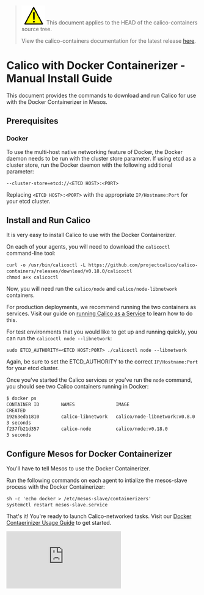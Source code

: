 <!--- master only -->
> ![warning](../images/warning.png) This document applies to the HEAD of the calico-containers source tree.
>
> View the calico-containers documentation for the latest release [here](https://github.com/projectcalico/calico-containers/blob/v0.19.0/README.md).
<!--- else
> You are viewing the calico-containers documentation for release **release**.
<!--- end of master only -->

# Calico with Docker Containerizer - Manual Install Guide

This document provides the commands to download and run Calico
for use with the Docker Containerizer in Mesos.

## Prerequisites

### Docker

To use the multi-host native networking feature of Docker, the Docker daemon
needs to be run with the cluster store parameter.  If using etcd as a cluster
store, run the Docker daemon with the following additional parameter:

    --cluster-store=etcd://<ETCD HOST>:<PORT>

Replacing `<ETCD HOST>:<PORT>` with the appropriate `IP/Hostname:Port`
for your etcd cluster.

## Install and Run Calico
It is very easy to install Calico to use with the
Docker Containerizer.

On each of your agents, you will need to download the `calicoctl` command-line tool:

```
curl -o /usr/bin/calicoctl -L https://github.com/projectcalico/calico-containers/releases/download/v0.18.0/calicoctl
chmod a+x calicoctl 
```

Now, you will need run the `calico/node` and
`calico/node-libnetwork` containers.

For production deployments, we recommend running the two
containers as services. Visit our guide on [running Calico
as a Service](../CalicoAsService.md) to learn how to do this.

For test environments that you would like to get up and running
quickly, you can run the `calicoctl node --libnetwork`:

```
sudo ETCD_AUTHORITY=<ETCD HOST:PORT> ./calicoctl node --libnetwork
```

Again, be sure to set the ETCD_AUTHORITY to the correct `IP/Hostname:Port` for your etcd cluster.

Once you've started the Calico services or you've run the `node` command,
you should see two Calico containers running in Docker:

```
$ docker ps
CONTAINER ID        NAMES               IMAGE                           CREATED
19263eda1810        calico-libnetwork   calico/node-libnetwork:v0.8.0   3 seconds
f237fb21d357        calico-node         calico/node:v0.18.0             3 seconds
```

## Configure Mesos for Docker Containerizer

You'll have to tell Mesos to use the Docker Containerizer.

Run the following commands on each agent to intialize the mesos-slave
process with the Docker Containerizer:

```
sh -c 'echo docker > /etc/mesos-slave/containerizers'
systemctl restart mesos-slave.service
```

That's it! You're ready to launch Calico-networked tasks. Visit
our [Docker Contaerinizer Usage Guide](./UsageGuideDockerContainerizer.md)
to get started.

[![Analytics](https://calico-ga-beacon.appspot.com/UA-52125893-3/calico-containers/docs/mesos/ManualInstallCalicoDockerContainerizer.md?pixel)](https://github.com/igrigorik/ga-beacon)

